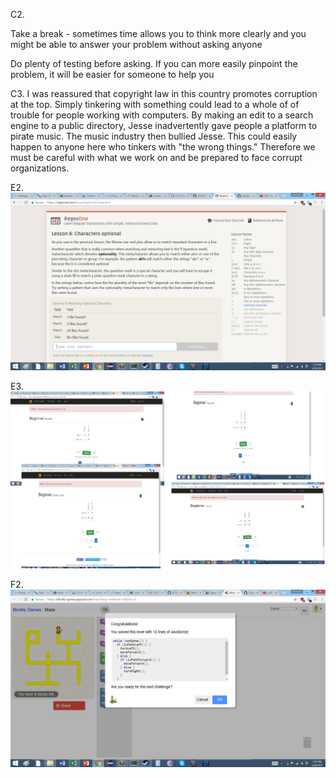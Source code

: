 C2. 

Take a break - sometimes time allows you to think more clearly and you might be able to answer your problem without asking anyone

Do plenty of testing before asking. If you can more easily pinpoint the problem, it will be easier for someone to help you

C3. I was reassured that copyright law in this country promotes corruption at the top. Simply tinkering with something could lead to a whole of of trouble for people working with computers. By making an edit to a search engine to a public directory, Jesse inadvertently gave people a platform to pirate music. The music industry then bullied Jesse. This could easily happen to anyone here who tinkers with "the wrong things." Therefore we must be careful with what we work on and be prepared to face corrupt organizations.

E2. <img src = "images/lab1.png">

E3. <img src = "images/regex.png">

F2. <img src = "images/blocky.png">

